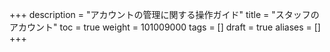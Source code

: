 +++
description = "アカウントの管理に関する操作ガイド"
title = "スタッフのアカウント"
toc = true
weight = 101009000
tags = []
draft = true
aliases = []
+++
